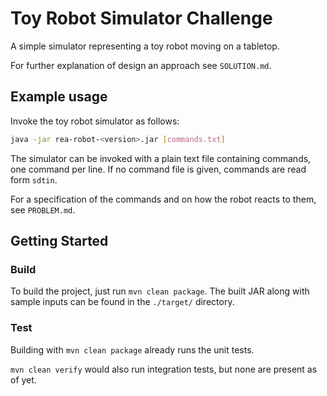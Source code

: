 # Toy Robot Simulator Challenge

A simple simulator representing a toy robot moving on a tabletop.

For further explanation of design an approach see `SOLUTION.md`.

## Example usage

Invoke the toy robot simulator as follows:

```sh
java -jar rea-robot-<version>.jar [commands.txt]
```

The simulator can be invoked with a plain text file containing commands, one command per line.
If no command file is given, commands are read form `sdtin`.

For a specification of the commands and on how the robot reacts to them, see `PROBLEM.md`.

## Getting Started

### Build

To build the project, just run `mvn clean package`.
The built JAR along with sample inputs can be found in the `./target/` directory.

### Test

Building with `mvn clean package` already runs the unit tests.

`mvn clean verify` would also run integration tests, but none are present as of yet.

